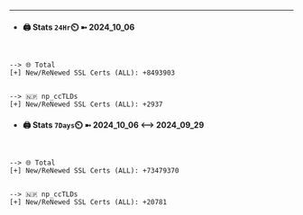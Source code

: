 

---
- #### 🖨️ **Stats** `24Hr`⏲️ ➼ 2024_10_06
```console


--> 🌐 Total
[+] New/ReNewed SSL Certs (ALL): +8493903


--> 🇳🇵 np_ccTLDs
[+] New/ReNewed SSL Certs (ALL): +2937

```

- #### 🖨️ **Stats** `7Days`⏲️ ➼ 2024_10_06 <--> 2024_09_29
```console


--> 🌐 Total
[+] New/ReNewed SSL Certs (ALL): +73479370


--> 🇳🇵 np_ccTLDs
[+] New/ReNewed SSL Certs (ALL): +20781

```

